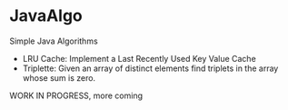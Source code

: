 # JavaAlgo

Simple Java Algorithms

- LRU Cache: Implement a Last Recently Used Key Value Cache
- Triplette: Given an array of distinct elements find triplets in the array whose sum is zero.


WORK IN PROGRESS, more coming


